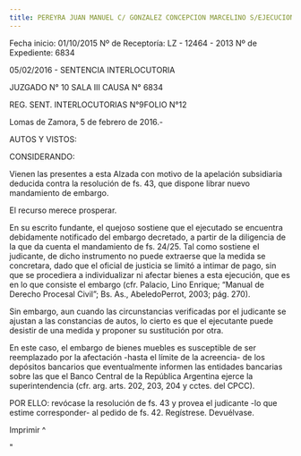 ```yaml
---
title: PEREYRA JUAN MANUEL C/ GONZALEZ CONCEPCION MARCELINO S/EJECUCION HONORARIOS
---
```

Fecha inicio:  01/10/2015	Nº de Receptoría:  LZ - 12464 - 2013	Nº de Expediente:  6834

05/02/2016 - SENTENCIA INTERLOCUTORIA

JUZGADO N° 10 SALA III CAUSA N° 6834

REG. SENT. INTERLOCUTORIAS N°9FOLIO N°12 

 Lomas de Zamora, 5 de febrero de 2016.-

AUTOS Y VISTOS:

CONSIDERANDO:

Vienen las presentes a esta Alzada con motivo de la apelación subsidiaria deducida contra la resolución de fs. 43, que dispone librar nuevo mandamiento de embargo.

El recurso merece prosperar.

En su escrito fundante, el quejoso sostiene que el ejecutado se encuentra debidamente notificado del embargo decretado, a partir de la diligencia de la que da cuenta el mandamiento de fs. 24/25. Tal como sostiene el judicante, de dicho instrumento no puede extraerse que la medida se concretara, dado que el oficial de justicia se limitó a intimar de pago, sin que se procediera a individualizar ni afectar bienes a esta ejecución, que es en lo que consiste el embargo (cfr. Palacio, Lino Enrique; “Manual de Derecho Procesal Civil”; Bs. As., AbeledoPerrot, 2003; pág. 270).

Sin embargo, aun cuando las circunstancias verificadas por el judicante se ajustan a las constancias de autos, lo cierto es que el ejecutante puede desistir de una medida y proponer su sustitución por otra.

En este caso, el embargo de bienes muebles es susceptible de ser reemplazado por la afectación -hasta el límite de la acreencia- de los depósitos bancarios que eventualmente informen las entidades bancarias sobre las que el Banco Central de la República Argentina ejerce la superintendencia (cfr. arg. arts. 202, 203, 204 y cctes. del CPCC).

POR ELLO: revócase la resolución de fs. 43 y provea el judicante -lo que estime corresponder- al pedido de fs. 42. Regístrese. Devuélvase.		

Imprimir ^





"
